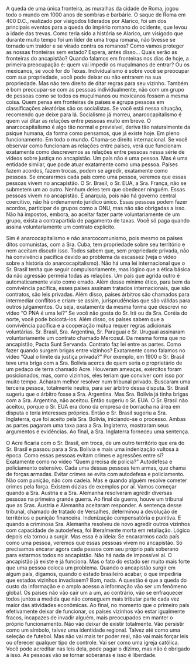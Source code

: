 ﻿A queda de uma única fronteira, as muralhas da cidade de Roma, jogou todo o mundo em 1000 anos de sombras e barbárie. O saque de Roma em 400 D.C., realizado por visigodos liderados por Alarico, foi um dos principais eventos para a queda do império romano do ocidente, que levou a idade das trevas.
Como teria sido a história se Alarico, um visigodo que durante muito tempo foi um líder de uma tropa romana, não tivesse se tornado um traidor e se virado contra os romanos?
Como vamos proteger as nossas fronteiras sem estado?
Espera, antes disso...
Quais serão as fronteiras do ancapistão?
Quando falamos em fronteiras nos dias de hoje, a primeira preocupação é: quem vai impedir os muçulmanos de entrar? Ou os mexicanos, se você for do Texas.
Individualismo é sobre você se preocupar com sua propriedade, você pode deixar ou não entrarem na sua propriedade. 
Mas não tem direito de ditar regras para seu vizinho.
Também é bom preocupar-se com as pessoas individualmente, não com um grupo de pessoas como se todos os muçulmanos ou mexicanos fossem a mesma coisa.
Quem pensa em fronteiras de países e agrupa pessoas em classificações aleatórias são os socialistas.
Se você está nessa situação, recomendo que deixe para lá. Socialismo já morreu, anarcocapitalismo é quem vai ditar as relações entre pessoas muito em breve.
O anarcocapitalismo é algo tão normal e previsível, deriva tão naturalmente da psique humana, da forma como pensamos, que já existe hoje. 
Em pleno funcionamento. Em todo o mundo.
Chama-se direito internacional.
Se você observar como funcionam as relações entre países, verá que funcionam exatamente como descrevemos as relações entre pessoas nessa série de vídeos sobre justiça no ancapistão.
Um país não é uma pessoa. Mas é uma entidade similar, que pode atuar exatamente como uma pessoa. Países fazem acordos, fazem trocas, podem se agredir, exatamente como pessoas. Se encararmos cada país como uma pessoa, veremos que essas pessoas vivem no ancapistão.
O Sr. Brasil, o Sr. EUA, a Sra. França, não se submetem um ao outro. Nenhum deles tem que obedecer ninguém. 
Essas pessoas vivem no ancapistão.
É anarquia, pois não há governo central coercitivo, não há ordenamento jurídico único.
Essas pessoas podem fazer acordos, participar de grupos como a ONU, mas não são obrigadas a isso.
Não há impostos, embora, ao aceitar fazer parte voluntariamente de um grupo, exista a contrapartida de pagamento de taxas. Você só paga quando assina voluntariamente um contrato explícito.



Sim é anarcocapitalismo e não anarcocomunismo, pois mesmo os países ditos comunistas, com a Sra. Cuba, tem propriedade sobre seu território e nem aceitam discutir isso. Todos sabem que, sem propriedade privada, não há convivência pacífica devido ao problema da escassez (veja o vídeo sobre a história do anarcocapitalismo).
Não há uma lei internacional que o Sr. Brasil tenha que seguir compulsoriamente, mas lógico que a ética básica da não agressão permeia todas as relações. Um país que agrida outro é automaticamente visto como errado. Além desse mínimo ético, para bem da convivência pacífica, esses países assinam tratados internacionais, que são contratos, são leis privadas. Além disso, países árbitros são chamados para intermediar conflitos e criam-se assim, jurisprudências que são válidas para outros julgamentos.
Ou seja, exatamente da mesma forma que descrevi no vídeo “O PNA é uma lei?”
Se você não gosta do Sr. Irã ou da Sra. Coréia do norte, você pode boicotá-los. Além disso, os países sabem que a convivência pacífica e a cooperação mútua requer regras adicionais voluntárias.
Sr. Brasil, Sra. Argentina, Sr. Paraguai e Sr. Uruguai assinaram voluntariamente um contrato chamado Mercosul. Da mesma forma que no ancapistão, Pacta Sunt Servanda. Contrato faz lei entre as partes. 
Como fazer quando surgem brigas entre vizinhos?
Exatamente como falamos no vídeo “Qual o limite da justiça privada?”
Por exemplo, em 1900 o Sr. Brasil teve uma briga com a Sra. Bolívia acerca de quem seria o proprietário de um pedaço de terra chamado Acre.
Houveram ameaças, exércitos foram posicionados, mas, como vizinhos, eles teriam que conviver com isso por muito tempo.
Acharam melhor resolver num tribunal privado.
Buscaram uma terceira pessoa, totalmente neutra, para ser árbitro dessa disputa.
Sr. Brasil sugeriu que o árbitro fosse a Sra. Argentina. Mas Sra. Bolívia já tinha brigas com a Sra. Argentina, não aceitou. 
Então sugeriu o Sr. EUA. 
O Sr. Brasil não aceitou, porque o Sr. EUA era dono da empresa de borracha na área em disputa e teria interesses próprios.
Então o Sr. Brasil sugeriu a Sra. Inglaterra, que foi aceito pela Sra. Bolívia, iniciando-se o processo.
Ambas as partes pagaram uma taxa para a Sra. Inglaterra, mostraram seus argumentos e evidências.
Ao final, a Sra. Inglaterra forneceu uma sentença. 




O Acre ficaria com o Sr. Brasil, em troca, de um outro território que era do Sr. Brasil e passou para a Sra. Bolívia e mais uma indenização vultosa à época.
Como essas pessoas evitam crimes e agressões entre si? Exatamente como no vídeo “Quem precisa de polícia?”
Autodefesa e policiamento ostensivo. Cada uma dessas pessoas tem armas, que chama de forças armadas.
Evitar crimes se evita com autodefesa e policiamento. Não com punição, não com cadeia. 
Mas e quando alguém resolve cometer crimes pela força. Existem dúzias de exemplos por aí.
Vamos começar quando a Sra. Áustria e a Sra. Alemanha resolveram agredir diversas pessoas na primeira grande guerra.
Ao final da guerra, houve um tribunal que as Sras. Áustria e Alemanha aceitaram responder. 
A sentença desse tribunal, chamado de tratado de Versalhes, determinou a devolução de territórios e punição financeira.
Indenização compensatória e punitiva.
E quando a criminosa Sra. Alemanha resolveu de novo agredir outros vizinhos com capacidade de autodefesa, foi literalmente morta em retaliação. Lógico depois ela tornou a surgir.
Mas essa é a ideia: Se encararmos cada país como uma pessoa, veremos que essas pessoas vivem no ancapistão.
Só precisamos encarar agora cada pessoa com seu próprio país soberano para estarmos todos no ancapistão. Não há nada de impossível aí. O ancapistão já existe e já funciona.
Mas o fato do estado ser muito mais forte que uma pessoa coloca um problema.
Quando o ancapistão surgir em algum país, digamos, quando o estado brasileiro acabar, o que impediria que estados vizinhos invadissem?
Bom, nada.
A questão é que a queda do custo da informação e o amplo acesso a informação vão ser um fenômeno global. 
Os países não vão cair um a um, ao contrário, vão se enfraquecer todos juntos a medida que não conseguem mais tributar parte cada vez maior das atividades econômicas.
Ao final, no momento que o primeiro país efetivamente deixar de funcionar, os países vizinhos vão estar igualmente fracos, incapazes de invadir alguém, mais preocupados em manter o próprio funcionamento.
Não vão deixar de existir totalmente. 
Vão persistir como um símbolo, talvez uma identidade regional.
Talvez até como uma seleção de futebol. 
Mas não vai mais ter poder real, não vai mais forçar leis ou oferecer qualquer tipo de controle.
Vai ser como uma igreja católica. Você pode acreditar nas leis dela, pode pagar o dízimo, mas não é obrigado a isso. As pessoas vão se tornar soberanas e isso é liberdade.





